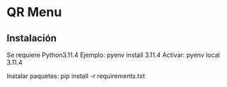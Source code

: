 # QR Menu

## Instalación

Se requiere Python3.11.4
Ejemplo: pyenv install 3.11.4
Activar: pyenv local 3.11.4

Instalar paquetes: pip install -r requirements.txt